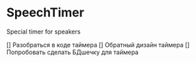# SpeechTimer
Special timer for speakers

[] Разобраться в коде таймера
[] Обратный дизайн таймера
[] Попробовать сделать БДшечку для таймера
